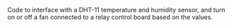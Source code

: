 Code to interface with a DHT-11 temperature and humidity sensor, and turn on 
or off a fan connected to a relay control board based on the values.
